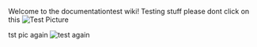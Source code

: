 Welcome to the documentationtest wiki!
Testing stuff please dont click on this
![Test Picture](https://imgur.com/6golanv)

tst pic again ![test again]([Imgur](https://imgur.com/6golanv))
